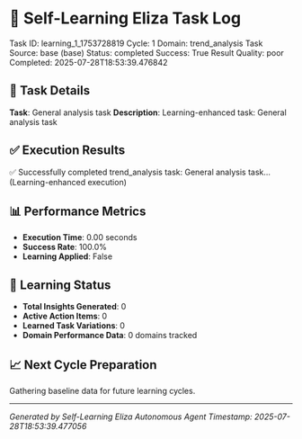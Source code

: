 # 🧠 Self-Learning Eliza Task Log
Task ID: learning_1_1753728819
Cycle: 1
Domain: trend_analysis
Task Source: base (base)
Status: completed
Success: True
Result Quality: poor
Completed: 2025-07-28T18:53:39.476842

## 🎯 Task Details
**Task**: General analysis task
**Description**: Learning-enhanced task: General analysis task

## ✅ Execution Results
✅ Successfully completed trend_analysis task: General analysis task... (Learning-enhanced execution)

## 📊 Performance Metrics
- **Execution Time**: 0.00 seconds
- **Success Rate**: 100.0%
- **Learning Applied**: False

## 🧠 Learning Status
- **Total Insights Generated**: 0
- **Active Action Items**: 0
- **Learned Task Variations**: 0
- **Domain Performance Data**: 0 domains tracked

## 📈 Next Cycle Preparation
Gathering baseline data for future learning cycles.

---
*Generated by Self-Learning Eliza Autonomous Agent*
*Timestamp: 2025-07-28T18:53:39.477056*
